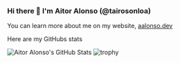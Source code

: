 ### Hi there 👋 I'm Aitor Alonso (@tairosonloa)

You can learn more about me on my website, [aalonso.dev](https://aalonso.dev)

Here are my GitHubs stats

![Aitor Alonso's GitHub Stats](https://github-readme-stats.vercel.app/api?username=tairosonloa)
![trophy](https://github-profile-trophy.vercel.app/?username=tairosonloa)
